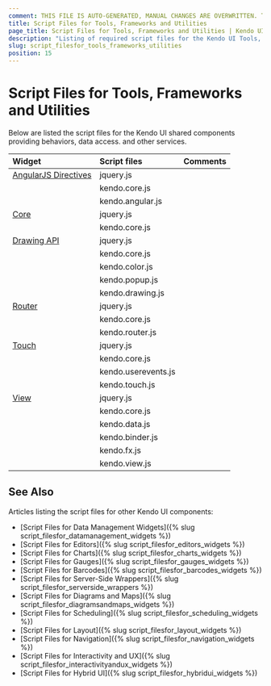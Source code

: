 ```yaml
---
comment: THIS FILE IS AUTO-GENERATED, MANUAL CHANGES ARE OVERWRITTEN. TO UPDATE THE CONTENT, UPDATE COMPONENT DEPENDENCIES AND RUN `rake js_dependencies`.
title: Script Files for Tools, Frameworks and Utilities
page_title: Script Files for Tools, Frameworks and Utilities | Kendo UI Getting Started
description: "Listing of required script files for the Kendo UI Tools, Frameworks and Utilities"
slug: script_filesfor_tools_frameworks_utilities
position: 15
---
```


# Script Files for Tools, Frameworks and Utilities

Below are listed the script files for the Kendo UI shared components providing behaviors, data access. and other services.&nbsp;&nbsp;

| Widget | Script files | Comments |
| :---   | :---         | :---     |
| [AngularJS Directives](http://docs.telerik.com/kendo-ui/AngularJS/introduction) | jquery.js | |
| | kendo.core.js | |
| | kendo.angular.js | |
| [Core](https://github.com/telerik/kendo-ui-core) | jquery.js | |
| | kendo.core.js | |
| [Drawing API](http://demos.telerik.com/kendo-ui/drawing/index) | jquery.js | |
| | kendo.core.js | |
| | kendo.color.js | |
| | kendo.popup.js | |
| | kendo.drawing.js | |
| [Router](http://demos.telerik.com/kendo-ui/spa/index) | jquery.js | |
| | kendo.core.js | |
| | kendo.router.js | |
| [Touch](http://demos.telerik.com/kendo-ui/m/index#touchevents/mobile) | jquery.js | |
| | kendo.core.js | |
| | kendo.userevents.js | |
| | kendo.touch.js | |
| [View](http://demos.telerik.com/kendo-ui/m/index#mobile-view/index) | jquery.js | |
| | kendo.core.js | |
| | kendo.data.js | |
| | kendo.binder.js | |
| | kendo.fx.js | |
| | kendo.view.js | |

## See Also

Articles listing the script files for other Kendo UI components:

+ [Script Files for Data Management Widgets]({% slug script_filesfor_datamanagement_widgets %})
+ [Script Files for Editors]({% slug script_filesfor_editors_widgets %})
+ [Script Files for Charts]({% slug script_filesfor_charts_widgets %})
+ [Script Files for Gauges]({% slug script_filesfor_gauges_widgets %})
+ [Script Files for Barcodes]({% slug script_filesfor_barcodes_widgets %})
+ [Script Files for Server-Side Wrappers]({% slug script_filesfor_serverside_wrappers %})
+ [Script Files for Diagrams and Maps]({% slug script_filesfor_diagramsandmaps_widgets %})
+ [Script Files for Scheduling]({% slug script_filesfor_scheduling_widgets %})
+ [Script Files for Layout]({% slug script_filesfor_layout_widgets %})
+ [Script Files for Navigation]({% slug script_filesfor_navigation_widgets %})
+ [Script Files for Interactivity and UX]({% slug script_filesfor_interactivityandux_widgets %})
+ [Script Files for Hybrid UI]({% slug script_filesfor_hybridui_widgets %})
